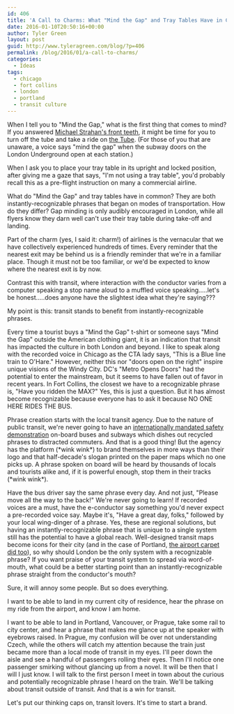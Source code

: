 ```yaml
---
id: 406
title: 'A Call to Charms: What "Mind the Gap" and Tray Tables Have in Common'
date: 2016-01-10T20:50:16+00:00
author: Tyler Green
layout: post
guid: http://www.tyleragreen.com/blog/?p=406
permalink: /blog/2016/01/a-call-to-charms/
categories:
  - Ideas
tags:
  - chicago
  - fort collins
  - london
  - portland
  - transit culture
---
```

When I tell you to "Mind the Gap," what is the first thing that comes to mind? If you answered <a href="https://nesncom.files.wordpress.com/2014/09/michael-strahan1.jpg" target="_blank">Michael Strahan's front teeth</a>, it might be time for you to turn off the tube and take a ride on <a href="https://tfl.gov.uk/modes/tube/" target="_blank">the Tube</a>. (For those of you that are unaware, a voice says "mind the gap" when the subway doors on the London Underground open at each station.)

When I ask you to place your tray table in its upright and locked position, after giving me a gaze that says, "I'm not using a tray table", you'd probably recall this as a pre-flight instruction on many a commercial airline.

What do "Mind the Gap" and tray tables have in common? They are both instantly-recognizable phrases that began on modes of transportation. How do they differ? Gap minding is only audibly encouraged in London, while all flyers know they darn well can't use their tray table during take-off and landing.

Part of the charm (yes, I said it: charm!) of airlines is the vernacular that we have collectively experienced hundreds of times. Every reminder that the nearest exit may be behind us is a friendly reminder that we're in a familiar place. Though it must not be too familiar, or we'd be expected to know where the nearest exit is by now.

Contrast this with transit, where interaction with the conductor varies from a computer speaking a stop name aloud to a muffled voice speaking…..let's be honest…..does anyone have the slightest idea what they're saying???

My point is this: transit stands to benefit from instantly-recognizable phrases.

Every time a tourist buys a "Mind the Gap" t-shirt or someone says "Mind the Gap" outside the American clothing giant, it is an indication that transit has impacted the culture in both London and beyond. I like to speak along with the recorded voice in Chicago as the CTA lady says, "This is a Blue line train to O'Hare." However, neither this nor "doors open on the right" inspire unique visions of the Windy City. DC's "Metro Opens Doors" had the potential to enter the mainstream, but it seems to have fallen out of favor in recent years. In Fort Collins, the closest we have to a recognizable phrase is, "Have you ridden the MAX?" Yes, this is just a question. But it has almost become recognizable because everyone has to ask it because NO ONE HERE RIDES THE BUS.</rant>

Phrase creation starts with the local transit agency. Due to the nature of public transit, we're never going to have an <a href="http://www.grin.com/en/e-book/133042/the-pre-flight-safety-briefing-what-are-the-reasons-for-some-passengers" target="_blank">internationally mandated safety demonstration</a> on-board buses and subways which dishes out recycled phrases to distracted commuters. And that is a good thing! But the agency has the platform (\*wink wink\*) to brand themselves in more ways than their logo and that half-decade's slogan printed on the paper maps which no one picks up. A phrase spoken on board will be heard by thousands of locals and tourists alike and, if it is powerful enough, stop them in their tracks (\*wink wink\*).

Have the bus driver say the same phrase every day. And not just, "Please move all the way to the back!" We're never going to learn! If recorded voices are a must, have the e-conductor say something you'd never expect a pre-recorded voice say. Maybe it's, "Have a great day, folks," followed by your local wing-dinger of a phrase. Yes, these are regional solutions, but having an instantly-recognizable phrase that is unique to a single system still has the potential to have a global reach. Well-designed transit maps become icons for their city (and in the case of Portland, <a href="http://gizmodo.com/how-the-portland-airport-carpet-became-a-hipster-icon-1682786190" target="_blank">the airport carpet did too</a>), so why should London be the only system with a recognizable phrase? If you want praise of your transit system to spread via word-of-mouth, what could be a better starting point than an instantly-recognizable phrase straight from the conductor's mouth?

Sure, it will annoy some people. But so does everything.

I want to be able to land in my current city of residence, hear the phrase on my ride from the airport, and know I am home.

I want to be able to land in Portland, Vancouver, or Prague, take some rail to city center, and hear a phrase that makes me glance up at the speaker with eyebrows raised. In Prague, my confusion will be over not understanding Czech, while the others will catch my attention because the train just became more than a local mode of transit in my eyes. I'll peer down the aisle and see a handful of passengers rolling their eyes. Then I'll notice one passenger smirking without glancing up from a novel. It will be then that I will I just know. I will talk to the first person I meet in town about the curious and potentially recognizable phrase I heard on the train. We'll be talking about transit outside of transit. And that is a win for transit.

Let's put our thinking caps on, transit lovers. It's time to start a brand.
